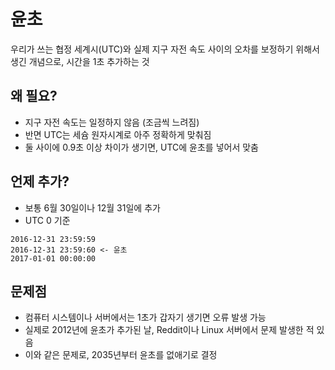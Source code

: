 # 윤초

우리가 쓰는 협정 세계시(UTC)와 실제 지구 자전 속도 사이의 오차를 보정하기 위해서 생긴 개념으로, 시간을 1초 추가하는 것

## 왜 필요?

- 지구 자전 속도는 일정하지 않음 (조금씩 느려짐)
- 반면 UTC는 세슘 원자시계로 아주 정확하게 맞춰짐
- 둘 사이에 0.9초 이상 차이가 생기면, UTC에 윤초를 넣어서 맞춤

## 언제 추가?

- 보통 6월 30일이나 12월 31일에 추가
- UTC 0 기준

```
2016-12-31 23:59:59  
2016-12-31 23:59:60 <- 윤초
2017-01-01 00:00:00
```

## 문제점

- 컴퓨터 시스템이나 서버에서는 1초가 갑자기 생기면 오류 발생 가능
- 실제로 2012년에 윤초가 추가된 날, Reddit이나 Linux 서버에서 문제 발생한 적 있음
- 이와 같은 문제로, 2035년부터 윤초를 없애기로 결정

